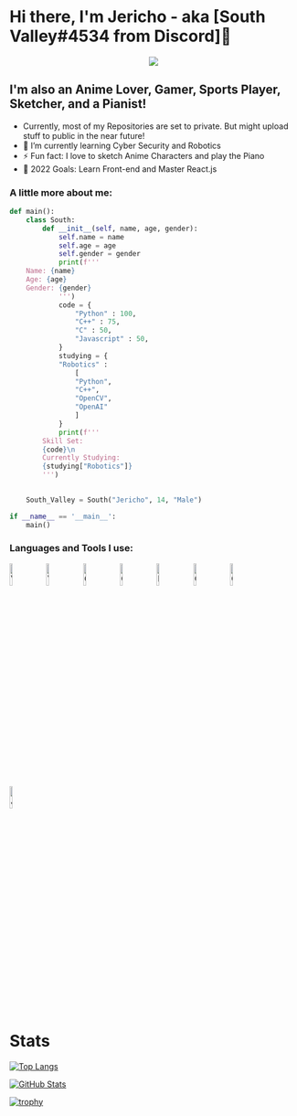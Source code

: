 # Hi there, I'm Jericho - aka [South Valley#4534 from Discord]👋 

<p align="center">
  <a align="center" href="https://github.com/DenverCoder1/readme-typing-svg"><img src="https://readme-typing-svg.herokuapp.com?&font=IBM+Plex+Sans&color=F72EE2&size=25&lines=Welcome+to+my+GitHub+Profile!;I'm+a+Python+Developer...;I'm+an+AI+Developer...;And+I'm+a+Hacker!;" /></a>
</p>

## I'm also an Anime Lover, Gamer, Sports Player, Sketcher, and a Pianist!

- Currently, most of my Repositories are set to private. But might upload stuff to public in the near future!
- 🌱 I’m currently learning Cyber Security and Robotics
- ⚡ Fun fact: I love to sketch Anime Characters and play the Piano
- 🥅 2022 Goals: Learn Front-end and Master React.js

### A little more about me:
```py
def main():
    class South:
        def __init__(self, name, age, gender):
            self.name = name
            self.age = age
            self.gender = gender        
            print(f'''
    Name: {name}
    Age: {age}
    Gender: {gender}            
            ''')
            code = {
                "Python" : 100,
                "C++" : 75,
                "C" : 50,
                "Javascript" : 50,
            }
            studying = {
            "Robotics" : 
                [
                "Python",
                "C++",
                "OpenCV",
                "OpenAI"
                ]
            }
            print(f'''
        Skill Set:
        {code}\n
        Currently Studying:
        {studying["Robotics"]}
        ''')
        

    South_Valley = South("Jericho", 14, "Male")

if __name__ == '__main__':
    main()
```

### Languages and Tools I use:

<span>
  <img alt="Visual Studio Code" width = "10%" src="https://cdn.jsdelivr.net/gh/devicons/devicon/icons/vscode/vscode-original.svg" style="padding-right:10px;"/>

  <img alt="Visual Studio" width = "10%" src="https://cdn.jsdelivr.net/gh/devicons/devicon/icons/visualstudio/visualstudio-plain.svg" style="padding-right:10px;"/>

  <img alt="GitHub" width = "10%" src="https://cdn.jsdelivr.net/gh/devicons/devicon/icons/github/github-original-wordmark.svg" style="padding-right:10px;" />

  <img alt="OpenCV" width = "10%" src="https://cdn.jsdelivr.net/gh/devicons/devicon/icons/opencv/opencv-original-wordmark.svg" style="padding-right:10px;" />

  <img alt="Python" width = "10%" src="https://cdn.jsdelivr.net/gh/devicons/devicon/icons/python/python-original.svg" style="padding-right:10px;"/>

  <img alt="C++" width = "10%" src="https://cdn.jsdelivr.net/gh/devicons/devicon/icons/cplusplus/cplusplus-original.svg" style="padding-right:10px;" />

  <img alt="C" width = "10%" src="https://cdn.jsdelivr.net/gh/devicons/devicon/icons/c/c-original.svg" style="padding-right:10px;"/>

  <img alt="JavaScript" width = "10%" src="https://cdn.jsdelivr.net/gh/devicons/devicon/icons/javascript/javascript-original.svg" style="padding-right:10px;"/>
</span>
<br>

# Stats

[![Top Langs](https://github-readme-stats.vercel.app/api/top-langs/?username=jericho3110&langs_count=10&hide=shell&theme=radical)](https://github.com/x13xDread)

[![GitHub Stats](https://github-readme-stats.vercel.app/api?username=jericho3110&theme=radical)](https://github.com/anuraghazra/github-readme-stats)

[![trophy](https://github-profile-trophy.vercel.app/?username=jericho3110&theme=radical)](https://github.com/ryo-ma/github-profile-trophy)
